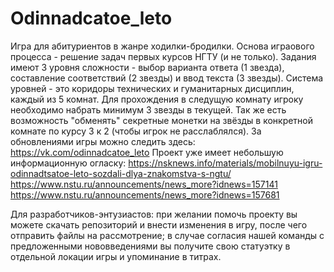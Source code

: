 # Odinnadcatoe_leto
Игра для абитуриентов в жанре ходилки-бродилки.
Основа играового процесса - решение задач первых курсов НГТУ (и не только). Задания имеют 3 уровня сложности - выбор варианта ответа (1 звезда), составление соответствий (2 звезды) и ввод текста (3 звезды). Система уровней - это коридоры технических и гуманитарных дисциплин, каждый из 5 комнат. Для прохождения в следущую комнату игроку необходимо набрать минимум 3 звезды в текущей. Так же есть возможность "обменять" секретные монетки на звёзды в конкретной комнате по курсу 3 к 2 (чтобы игрок не расслаблялся).
За обновлениями игры можно следить здесь: https://vk.com/odinnadcatoe_leto 
Проект уже имеет небольшую информационную огласку: 
https://nsknews.info/materials/mobilnuyu-igru-odinnadtsatoe-leto-sozdali-dlya-znakomstva-s-ngtu/
https://www.nstu.ru/announcements/news_more?idnews=157141
https://www.nstu.ru/announcements/news_more?idnews=157681

Для разработчиков-энтузиастов: при желании помочь проекту вы можете скачать репозиторий и внести изменения в игру, после чего отправить файлы на рассмотрение; в случае согласия нашей команды с предложенными нововведениями вы получите свою статуэтку в отдельной локации игры и упоминание в титрах.
